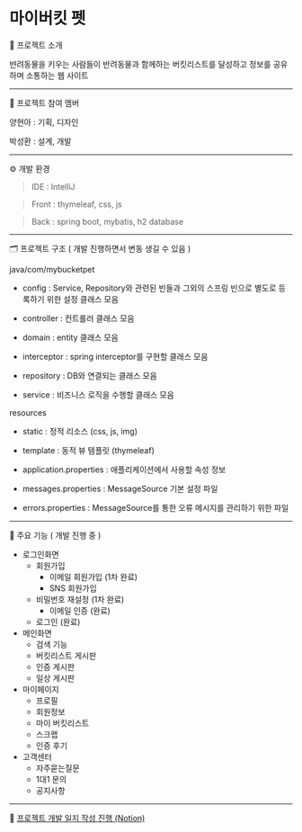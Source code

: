 # 마이버킷 펫
🐶 프로젝트 소개

뱐려동물을 키우는 사람들이 반려동물과 함께하는 버킷리스트를 달성하고 정보를 공유하며 소통하는 웹 사이트
***
👯 프로젝트 참여 멤버

양현아 : 기획, 디자인

박성환 : 설계, 개발
***
⚙️ 개발 환경
> IDE : IntelliJ

> Front : thymeleaf, css, js

> Back : spring boot, mybatis, h2 database


***
🗂️ 프로젝트 구조 ( 개발 진행하면서 변동 생길 수 있음 )

java/com/mybucketpet
  
  - config : Service, Repository와 관련된 빈들과 그외의 스프링 빈으로 별도로 등록하기 위한 설정 클래스 모음
    
  - controller : 컨트롤러 클래스 모음
    
  - domain : entity 클래스 모음
    
  - interceptor : spring interceptor를 구현할 클래스 모음
    
  - repository : DB와 연결되는 클래스 모음
    
  - service : 비즈니스 로직을 수행할 클래스 모음
  
resources
  
  - static : 정적 리소스 (css, js, img)
  
  - template : 동적 뷰 템플릿 (thymeleaf)
  
  - application.properties : 애플리케이션에서 사용할 속성 정보
  
  - messages.properties : MessageSource 기본 설정 파일
  
  - errors.properties : MessageSource를 통한 오류 메시지를 관리하기 위한 파일

***
📝 주요 기능 ( 개발 진행 중 )

* 로그인화면
  - 회원가입
    + 이메일 회원가입 (1차 완료)
    + SNS 회원가입
  - 비밀번호 재설정 (1차 완료)
    + 이메일 인증 (완료)
  - 로그인 (완료)
* 메인화면
  - 검색 기능
  - 버킷리스트 게시판
  - 인증 게시판
  - 일상 게시판
* 마이페이지
  - 프로필
  - 회원정보
  - 마이 버킷리스트
  - 스크랩
  - 인증 후기
* 고객센터
  - 자주묻는질문
  - 1대1 문의
  - 공지사항

***
📌 [프로젝트 개발 일지 작성 진행 (Notion)](https://polite-handball-c55.notion.site/37b7cd789a0f4a6a8427fd2bd7144fab?pvs=4)
